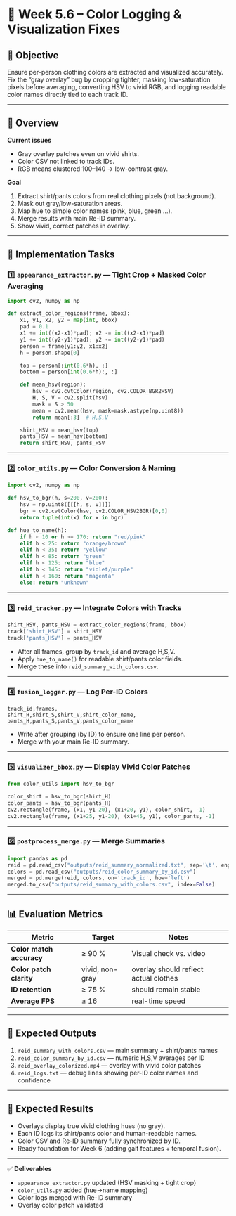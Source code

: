 
# 🧩 Week 5.6 – Color Logging & Visualization Fixes

## 🎯 Objective

Ensure per-person clothing colors are extracted and visualized accurately.
Fix the “gray overlay” bug by cropping tighter, masking low-saturation pixels before averaging, converting HSV to vivid RGB, and logging readable color names directly tied to each track ID.

---

## 🧠 Overview

**Current issues**

* Gray overlay patches even on vivid shirts.
* Color CSV not linked to track IDs.
* RGB means clustered 100–140 → low-contrast gray.

**Goal**

1. Extract shirt/pants colors from real clothing pixels (not background).
2. Mask out gray/low-saturation areas.
3. Map hue to simple color names (pink, blue, green …).
4. Merge results with main Re-ID summary.
5. Show vivid, correct patches in overlay.

---

## 🧩 Implementation Tasks

### 1️⃣ `appearance_extractor.py` — Tight Crop + Masked Color Averaging

```python
import cv2, numpy as np

def extract_color_regions(frame, bbox):
    x1, y1, x2, y2 = map(int, bbox)
    pad = 0.1
    x1 += int((x2-x1)*pad); x2 -= int((x2-x1)*pad)
    y1 += int((y2-y1)*pad); y2 -= int((y2-y1)*pad)
    person = frame[y1:y2, x1:x2]
    h = person.shape[0]

    top = person[:int(0.6*h), :]
    bottom = person[int(0.6*h):, :]

    def mean_hsv(region):
        hsv = cv2.cvtColor(region, cv2.COLOR_BGR2HSV)
        H, S, V = cv2.split(hsv)
        mask = S > 50
        mean = cv2.mean(hsv, mask=mask.astype(np.uint8))
        return mean[:3]  # H,S,V

    shirt_HSV = mean_hsv(top)
    pants_HSV = mean_hsv(bottom)
    return shirt_HSV, pants_HSV
```

---

### 2️⃣ `color_utils.py` — Color Conversion & Naming

```python
import cv2, numpy as np

def hsv_to_bgr(h, s=200, v=200):
    hsv = np.uint8([[[h, s, v]]])
    bgr = cv2.cvtColor(hsv, cv2.COLOR_HSV2BGR)[0,0]
    return tuple(int(x) for x in bgr)

def hue_to_name(h):
    if h < 10 or h >= 170: return "red/pink"
    elif h < 25: return "orange/brown"
    elif h < 35: return "yellow"
    elif h < 85: return "green"
    elif h < 125: return "blue"
    elif h < 145: return "violet/purple"
    elif h < 160: return "magenta"
    else: return "unknown"
```

---

### 3️⃣ `reid_tracker.py` — Integrate Colors with Tracks

```python
shirt_HSV, pants_HSV = extract_color_regions(frame, bbox)
track['shirt_HSV'] = shirt_HSV
track['pants_HSV'] = pants_HSV
```

* After all frames, group by `track_id` and average H,S,V.
* Apply `hue_to_name()` for readable shirt/pants color fields.
* Merge these into `reid_summary_with_colors.csv`.

---

### 4️⃣ `fusion_logger.py` — Log Per-ID Colors

```
track_id,frames,
shirt_H,shirt_S,shirt_V,shirt_color_name,
pants_H,pants_S,pants_V,pants_color_name
```

* Write after grouping (by ID) to ensure one line per person.
* Merge with your main Re-ID summary.

---

### 5️⃣ `visualizer_bbox.py` — Display Vivid Color Patches

```python
from color_utils import hsv_to_bgr

color_shirt = hsv_to_bgr(shirt_H)
color_pants = hsv_to_bgr(pants_H)
cv2.rectangle(frame, (x1, y1-20), (x1+20, y1), color_shirt, -1)
cv2.rectangle(frame, (x1+25, y1-20), (x1+45, y1), color_pants, -1)
```

---

### 6️⃣ `postprocess_merge.py` — Merge Summaries

```python
import pandas as pd
reid = pd.read_csv("outputs/reid_summary_normalized.txt", sep='\t', engine='python')
colors = pd.read_csv("outputs/reid_color_summary_by_id.csv")
merged = pd.merge(reid, colors, on='track_id', how='left')
merged.to_csv("outputs/reid_summary_with_colors.csv", index=False)
```

---

## 📊 Evaluation Metrics

| Metric                   | Target          | Notes                                 |
| ------------------------ | --------------- | ------------------------------------- |
| **Color match accuracy** | ≥ 90 %          | Visual check vs. video                |
| **Color patch clarity**  | vivid, non-gray | overlay should reflect actual clothes |
| **ID retention**         | ≥ 75 %          | should remain stable                  |
| **Average FPS**          | ≥ 16            | real-time speed                       |

---

## 🧩 Expected Outputs

1. `reid_summary_with_colors.csv` — main summary + shirt/pants names
2. `reid_color_summary_by_id.csv` — numeric H,S,V averages per ID
3. `reid_overlay_colorized.mp4` — overlay with vivid color patches
4. `reid_logs.txt` — debug lines showing per-ID color names and confidence

---

## 🚀 Expected Results

* Overlays display true vivid clothing hues (no gray).
* Each ID logs its shirt/pants color and human-readable names.
* Color CSV and Re-ID summary fully synchronized by ID.
* Ready foundation for Week 6 (adding gait features + temporal fusion).

---

✅ **Deliverables**

* `appearance_extractor.py` updated (HSV masking + tight crop)
* `color_utils.py` added (hue→name mapping)
* Color logs merged with Re-ID summary
* Overlay color patch validated
